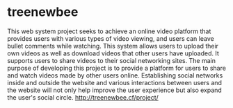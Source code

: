 # treenewbee

This web system project seeks to achieve an online video platform that provides users with various
types of video viewing, and users can leave bullet comments while watching. This system allows users
to upload their own videos as well as download videos that other users have uploaded. It supports users
to share videos to their social networking sites. The main purpose of developing this project is to provide
a platform for users to share and watch videos made by other users online. Establishing social networks
inside and outside the website and various interactions between users and the website will not only help
improve the user experience but also expand the user's social circle.
http://treenewbee.cf/project/
